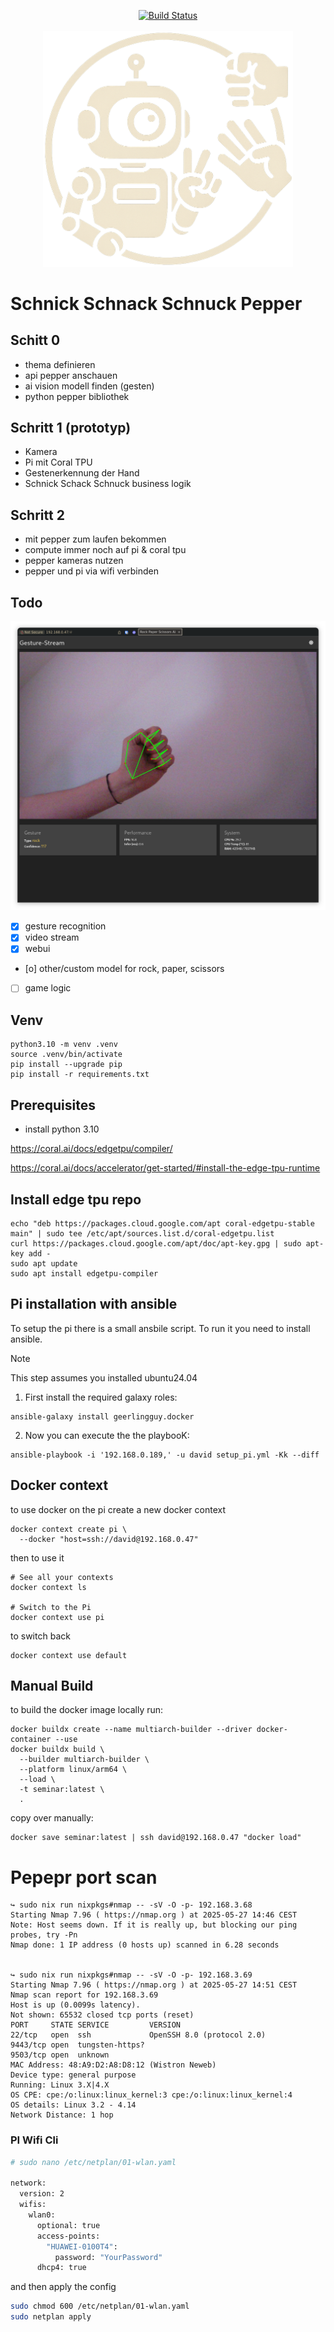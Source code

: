 <p align="center">
 <a href="https://github.com/dav354/seminar/actions">
    <img src="https://github.com/dav354/seminar/actions/workflows/docker_build.yml/badge.svg?branch=main"
         alt="Build Status" />
  </a>
  <br/>
  <br/>
  <img src="assets/logo_white.png"  
    alt="Logo"
    width="400" />
</p>

# Schnick Schnack Schnuck Pepper

## Schitt 0
- thema definieren
- api pepper anschauen
- ai vision modell finden (gesten)
- python pepper bibliothek

## Schritt 1 (prototyp)
- Kamera
- Pi mit Coral TPU
- Gestenerkennung der Hand
- Schnick Schack Schnuck business logik

## Schritt 2
- mit pepper zum laufen bekommen
- compute immer noch auf pi & coral tpu
- pepper kameras nutzen
- pepper und pi via wifi verbinden

## Todo

![image](assets/2.png)

- [x] gesture recognition
- [x] video stream
- [x] webui
- [o] other/custom model for rock, paper, scissors
- [ ] game logic

## Venv

```shell
python3.10 -m venv .venv
source .venv/bin/activate
pip install --upgrade pip
pip install -r requirements.txt
```

## Prerequisites
- install python 3.10

https://coral.ai/docs/edgetpu/compiler/

https://coral.ai/docs/accelerator/get-started/#install-the-edge-tpu-runtime

## Install edge tpu repo

```shell
echo "deb https://packages.cloud.google.com/apt coral-edgetpu-stable main" | sudo tee /etc/apt/sources.list.d/coral-edgetpu.list
curl https://packages.cloud.google.com/apt/doc/apt-key.gpg | sudo apt-key add -
sudo apt update
sudo apt install edgetpu-compiler
```

## Pi installation with ansible

To setup the pi there is a small ansbile script. To run it you need to install ansible.

> [!NOTE]
> This step assumes you installed ubuntu24.04

1. First install the required galaxy roles:
  
  ```shell
  ansible-galaxy install geerlingguy.docker
  ```

2. Now you can execute the the playbooK:

  ```shell
  ansible-playbook -i '192.168.0.189,' -u david setup_pi.yml -Kk --diff
  ```

## Docker context

to use docker on the pi create a new docker context

```shell
docker context create pi \
  --docker "host=ssh://david@192.168.0.47"
```

then to use it

```shell
# See all your contexts
docker context ls

# Switch to the Pi
docker context use pi
```

to switch back

```shell
docker context use default
```

## Manual Build

to build the docker image locally run:

```shell
docker buildx create --name multiarch-builder --driver docker-container --use
docker buildx build \
  --builder multiarch-builder \
  --platform linux/arm64 \
  --load \
  -t seminar:latest \
  .
```

copy over manually:

```shell
docker save seminar:latest | ssh david@192.168.0.47 "docker load"
```

# Pepepr port scan
```
↪ sudo nix run nixpkgs#nmap -- -sV -O -p- 192.168.3.68
Starting Nmap 7.96 ( https://nmap.org ) at 2025-05-27 14:46 CEST
Note: Host seems down. If it is really up, but blocking our ping probes, try -Pn
Nmap done: 1 IP address (0 hosts up) scanned in 6.28 seconds


↪ sudo nix run nixpkgs#nmap -- -sV -O -p- 192.168.3.69
Starting Nmap 7.96 ( https://nmap.org ) at 2025-05-27 14:51 CEST
Nmap scan report for 192.168.3.69
Host is up (0.0099s latency).
Not shown: 65532 closed tcp ports (reset)
PORT     STATE SERVICE         VERSION
22/tcp   open  ssh             OpenSSH 8.0 (protocol 2.0)
9443/tcp open  tungsten-https?
9503/tcp open  unknown
MAC Address: 48:A9:D2:A8:D8:12 (Wistron Neweb)
Device type: general purpose
Running: Linux 3.X|4.X
OS CPE: cpe:/o:linux:linux_kernel:3 cpe:/o:linux:linux_kernel:4
OS details: Linux 3.2 - 4.14
Network Distance: 1 hop
```


### PI Wifi Cli

```bash
# sudo nano /etc/netplan/01-wlan.yaml

network:
  version: 2
  wifis:
    wlan0:
      optional: true
      access-points:
        "HUAWEI-0100T4":
          password: "YourPassword"
      dhcp4: true
```

and then apply the config

```bash
sudo chmod 600 /etc/netplan/01-wlan.yaml
sudo netplan apply
```